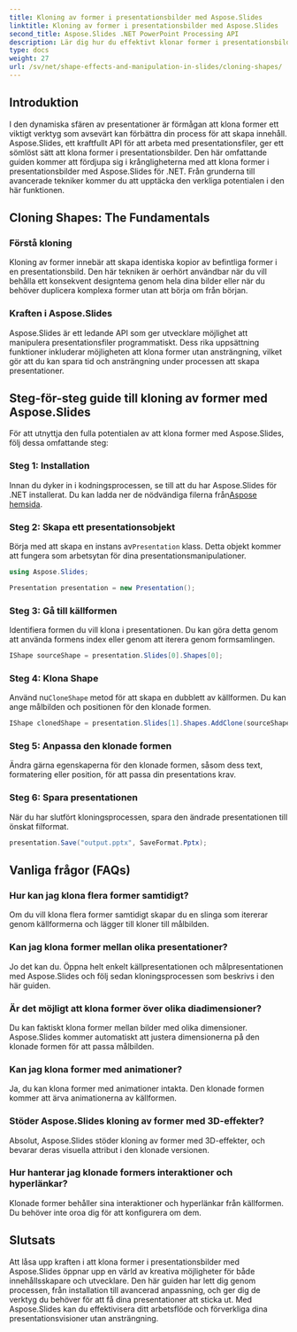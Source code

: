 ```yaml
---
title: Kloning av former i presentationsbilder med Aspose.Slides
linktitle: Kloning av former i presentationsbilder med Aspose.Slides
second_title: Aspose.Slides .NET PowerPoint Processing API
description: Lär dig hur du effektivt klonar former i presentationsbilder med Aspose.Slides API. Skapa dynamiska presentationer med lätthet. Utforska steg-för-steg-guiden, vanliga frågor och mer.
type: docs
weight: 27
url: /sv/net/shape-effects-and-manipulation-in-slides/cloning-shapes/
---
```


## Introduktion

I den dynamiska sfären av presentationer är förmågan att klona former ett viktigt verktyg som avsevärt kan förbättra din process för att skapa innehåll. Aspose.Slides, ett kraftfullt API för att arbeta med presentationsfiler, ger ett sömlöst sätt att klona former i presentationsbilder. Den här omfattande guiden kommer att fördjupa sig i krångligheterna med att klona former i presentationsbilder med Aspose.Slides för .NET. Från grunderna till avancerade tekniker kommer du att upptäcka den verkliga potentialen i den här funktionen.

## Cloning Shapes: The Fundamentals

### Förstå kloning

Kloning av former innebär att skapa identiska kopior av befintliga former i en presentationsbild. Den här tekniken är oerhört användbar när du vill behålla ett konsekvent designtema genom hela dina bilder eller när du behöver duplicera komplexa former utan att börja om från början.

### Kraften i Aspose.Slides

Aspose.Slides är ett ledande API som ger utvecklare möjlighet att manipulera presentationsfiler programmatiskt. Dess rika uppsättning funktioner inkluderar möjligheten att klona former utan ansträngning, vilket gör att du kan spara tid och ansträngning under processen att skapa presentationer.

## Steg-för-steg guide till kloning av former med Aspose.Slides

För att utnyttja den fulla potentialen av att klona former med Aspose.Slides, följ dessa omfattande steg:

### Steg 1: Installation

 Innan du dyker in i kodningsprocessen, se till att du har Aspose.Slides för .NET installerat. Du kan ladda ner de nödvändiga filerna från[Aspose hemsida](https://releases.aspose.com/slides/net/).

### Steg 2: Skapa ett presentationsobjekt

 Börja med att skapa en instans av`Presentation` klass. Detta objekt kommer att fungera som arbetsytan för dina presentationsmanipulationer.

```csharp
using Aspose.Slides;

Presentation presentation = new Presentation();
```

### Steg 3: Gå till källformen

Identifiera formen du vill klona i presentationen. Du kan göra detta genom att använda formens index eller genom att iterera genom formsamlingen.

```csharp
IShape sourceShape = presentation.Slides[0].Shapes[0];
```

### Steg 4: Klona Shape

 Använd nu`CloneShape` metod för att skapa en dubblett av källformen. Du kan ange målbilden och positionen för den klonade formen.

```csharp
IShape clonedShape = presentation.Slides[1].Shapes.AddClone(sourceShape, x, y, width, height);
```

### Steg 5: Anpassa den klonade formen

Ändra gärna egenskaperna för den klonade formen, såsom dess text, formatering eller position, för att passa din presentations krav.

### Steg 6: Spara presentationen

När du har slutfört kloningsprocessen, spara den ändrade presentationen till önskat filformat.

```csharp
presentation.Save("output.pptx", SaveFormat.Pptx);
```

## Vanliga frågor (FAQs)

### Hur kan jag klona flera former samtidigt?

Om du vill klona flera former samtidigt skapar du en slinga som itererar genom källformerna och lägger till kloner till målbilden.

### Kan jag klona former mellan olika presentationer?

Jo det kan du. Öppna helt enkelt källpresentationen och målpresentationen med Aspose.Slides och följ sedan kloningsprocessen som beskrivs i den här guiden.

### Är det möjligt att klona former över olika diadimensioner?

Du kan faktiskt klona former mellan bilder med olika dimensioner. Aspose.Slides kommer automatiskt att justera dimensionerna på den klonade formen för att passa målbilden.

### Kan jag klona former med animationer?

Ja, du kan klona former med animationer intakta. Den klonade formen kommer att ärva animationerna av källformen.

### Stöder Aspose.Slides kloning av former med 3D-effekter?

Absolut, Aspose.Slides stöder kloning av former med 3D-effekter, och bevarar deras visuella attribut i den klonade versionen.

### Hur hanterar jag klonade formers interaktioner och hyperlänkar?

Klonade former behåller sina interaktioner och hyperlänkar från källformen. Du behöver inte oroa dig för att konfigurera om dem.

## Slutsats

Att låsa upp kraften i att klona former i presentationsbilder med Aspose.Slides öppnar upp en värld av kreativa möjligheter för både innehållsskapare och utvecklare. Den här guiden har lett dig genom processen, från installation till avancerad anpassning, och ger dig de verktyg du behöver för att få dina presentationer att sticka ut. Med Aspose.Slides kan du effektivisera ditt arbetsflöde och förverkliga dina presentationsvisioner utan ansträngning.